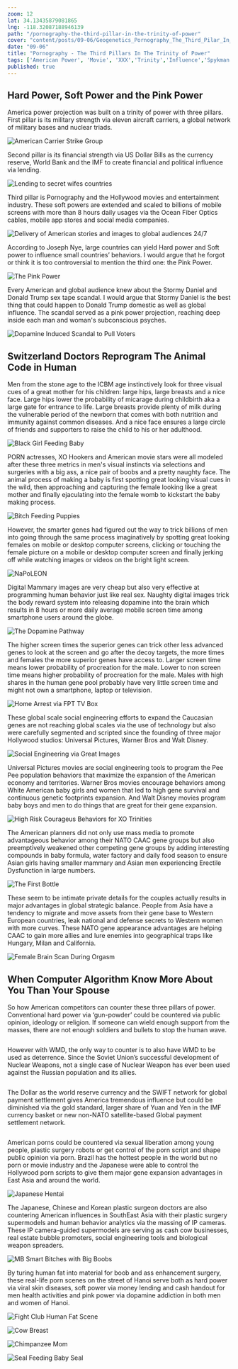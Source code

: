 ```yaml
--- 
zoom: 12
lat: 34.13435879081865
lng: -118.32087188946139
path: "/pornography-the-third-pillar-in-the-trinity-of-power"
cover: "content/posts/09-06/Geogenetics_Pornography_The_Third_Pilar_In_The_Trinity_Of_Power.png"
date: "09-06"
title: "Pornography - The Third Pillars In The Trinity of Power"
tags: ['American Power', 'Movie', 'XXX','Trinity','Influence','Spykman World','Nicholas Spykman']    
published: true
---
```

## Hard Power, Soft Power and the Pink Power
America power projection was built on a trinity of power with three pillars. First pillar is its military strength via eleven aircraft carriers, a global network of military bases and nuclear triads.

![American Carrier Strike Group](https://storage.googleapis.com/spykman-world/US_Carrier_Strike_Group.png)

Second pillar is its financial strength via US Dollar Bills as the currency reserve, World Bank and the IMF to create financial and political influence via lending.

![Lending to secret wifes countries](https://storage.googleapis.com/spykman-world/International%20Bank%20of%20Reconstruction%20and%20Development.png)

Third pillar is Pornography and the Hollywood movies and entertainment industry. These soft powers are extended and scaled to billions of mobile screens with more than 8 hours daily usages via the Ocean Fiber Optics cables, mobile app stores and social media companies.  

![Delivery of American stories and images to global audiences 24/7](https://storage.googleapis.com/spykman-world/japan_california_fiber_optics_cable.png)

According to Joseph Nye, large countries can yield Hard power and Soft power to influence small countries’ behaviors. I would argue that he forgot or think it is too controversial to mention the third one: the Pink Power.

![The Pink Power](https://storage.googleapis.com/spykman-world/Victoria%20Secret.png)

Every American and global audience knew about the Stormy Daniel and Donald Trump sex tape scandal. I would argue that Stormy Daniel is the best thing that could happen to Donald Trump domestic as well as global influence. The scandal served as a pink power projection, reaching deep inside each man and woman's subconscious psyches.

![Dopamine Induced Scandal to Pull Voters](https://storage.googleapis.com/spykman-world/Stormy%20Daniel%20XO%20Porn%20Star%20Scandal.png)

## Switzerland Doctors Reprogram The Animal Code in Human

Men from the stone age to the ICBM age instinctively look for three visual cues of a great mother for his children: large hips, large breasts and a nice face. Large hips lower the probability of micarage during childbirth aka a large gate for entrance to life. Large breasts provide plenty of milk during the vulnerable period of the newborn that comes with both nutrition and immunity against common diseases. And a nice face  ensures a large circle of friends and supporters to raise the child to his or her adulthood. 

![Black Girl Feeding Baby](https://storage.googleapis.com/spykman-world/Black%20Girl%20Feeding%20Baby.png)

PORN actresses, XO Hookers and American movie stars were all modeled after these three metrics in men's visual instincts via selections and surgeries with a big ass, a nice pair of boobs and a pretty naughty face. The animal process of making a baby is first spotting great looking visual cues in the wild, then approaching and capturing the female looking like a great mother and finally ejaculating into the female womb to kickstart the baby making process. 

![Bitch Feeding Puppies](https://storage.googleapis.com/spykman-world/Bitch_Feeding_Babydogs.png)

However, the smarter genes had figured out the way to trick billions of men into going through the same process imaginatively by spotting great looking females on mobile or desktop computer screens, clicking or touching the female picture on a mobile or desktop computer screen and finally jerking off while watching images or videos on the bright light screen.

![NaPoLEON](https://storage.googleapis.com/spykman-world/napoleon-secret-statue.png)   

Digital Mammary images are very cheap but also very effective at programming human behavior just like real sex. Naughty digital images trick the body reward system into releasing dopamine into the brain which results in 8 hours or more daily average mobile screen time among smartphone users around the globe. 

![The Dopamine Pathway](https://storage.googleapis.com/spykman-world/The%20Dopamine%20Pathway.png) 

The higher screen times the superior genes can trick other less advanced genes to look at the screen and go after the decoy targets, the more times and females the more superior genes have access to. Larger screen time means lower probability of procreation for the male. Lower to non screen time means higher probability of procreation for the male. Males with high shares in the human gene pool probably have very little screen time and might not own a smartphone, laptop or television. 

![Home Arrest via FPT TV Box](https://storage.googleapis.com/spykman-world/HomeArrest_via_FPT_TV_BOX.png)

These global scale social engineering efforts to expand the Caucasian genes are not reaching global scales via the use of technology but also were carefully segmented and scripted since the founding of three major Hollywood studios: Universal Pictures, Warner Bros and Walt Disney. 

![Social Engineering via Great Images](https://storage.googleapis.com/spykman-world/Social%20Science%20via%20Great%20Images.png)

Universal Pictures movies are social engineering tools to program the Pee Pee population behaviors that maximize the expansion of the American economy and territories. Warner Bros movies encourage behaviors among White American baby girls and women that led to high gene survival and continuous genetic footprints expansion. And Walt Disney movies program baby boys and men to do things that are great for their gene expansion. 

![High Risk Courageus Behaviors for XO Trinities](https://storage.googleapis.com/spykman-world/Trinity%20Pull%20Strategy%20against%20Competing%20Genes.png)

The American planners did not only use mass media to promote advantageous behavior among their NATO CAAC gene groups but also preemptively weakened other competing gene groups by adding interesting compounds in baby formula, water factory and daily food season to ensure Asian girls having smaller mammary and Asian men experiencing Erectile Dysfunction in large numbers. 

![The First Bottle](https://storage.googleapis.com/spykman-world/The%20First%20Bottle.png)

These seem to be intimate private details for the couples actually results in major advantages in global strategic balance. People from Asia have a tendency to migrate and move assets from their gene base to Western European countries, leak national and defense secrets to Western women with more curves. These NATO gene appearance advantages are helping CAAC to gain more allies and lure enemies into geographical traps like Hungary, Milan and California. 

![Female Brain Scan During Orgasm](https://storage.googleapis.com/spykman-world/Female%20Brain%20Scan%20During%20Orgasm.png)

## When Computer Algorithm Know More About You Than Your Spouse

So how American competitors can counter these three pillars of power. Conventional hard power via ‘gun-powder’ could be countered via public opinion,  ideology or religion. If someone can wield enough support from the masses, there are not enough soldiers and bullets to stop the human wave. 

![]()

However with WMD, the only way to counter is to also have WMD to be used as deterrence. Since the Soviet Union’s successful development of Nuclear Weapons, not a single case of Nuclear Weapon has ever been used against the Russian population and its allies. 

![]()

The Dollar as the world reserve currency and the SWIFT network for global payment settlement gives America tremendous influence but could be diminished via the gold standard, larger share of Yuan and Yen in the IMF currency basket or new non-NATO satellite-based Global payment settlement network. 

![]()

American porns could be countered via sexual liberation among young people, plastic surgery robots or get control of the porn script and shape public opinion via porn. Brazil has the hottest people in the world but no porn or movie industry and the Japanese were able to control the Hollywood porn scripts to give them major gene expansion advantages in East Asia and around the world.

![Japanese Hentai](https://storage.googleapis.com/spykman-world/Japanese%20Hentai.png)

The Japanese, Chinese and Korean plastic surgeon doctors are also countering American influences in SouthEast Asia with their plastic surgery supermodels and human behavior analytics via the massing of IP cameras. These IP camera-guided supermodels are serving as cash cow businesses, real estate bubble promoters, social engineering tools and biological weapon spreaders.

![MB Smart Bitches with Big Boobs](https://storage.googleapis.com/spykman-world/MB%20SmartBank.png)

By turing human fat into material for boob and ass enhancement surgery, these real-life porn scenes on the street of Hanoi serve both as hard power via viral skin diseases, soft power via money lending and cash handout for men health activities and pink power via dopamine addiction in both men and women of Hanoi.

![Fight Club Human Fat Scene](https://storage.googleapis.com/spykman-world/Fight%20club%20Human%20Fat%20Scene.png)

![Cow Breast](https://storage.googleapis.com/spykman-world/Cow%20Milk%20Very%20Similiar%20to%20Human%20Milk.png)

![Chimpanzee Mom](https://storage.googleapis.com/spykman-world/Chimpanzee%20Mom.png)

![Seal Feeding Baby Seal](https://storage.googleapis.com/spykman-world/Seal%20Feeding%20Babyseal%20with%20Milk.png)






